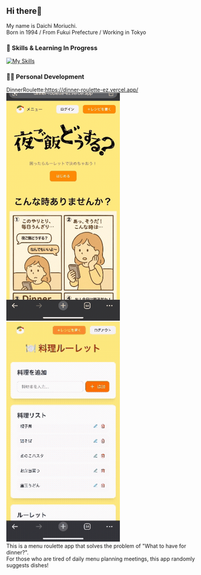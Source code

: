 ## Hi there👋

My name is Daichi Moriuchi.<br>
Born in 1994 / From Fukui Prefecture / Working in Tokyo

### 💫 Skills & Learning In Progress
[![My Skills](https://skillicons.dev/icons?i=html,css,js,ts,nextjs,react,tailwind,supabase,pr,ps,vscode)](https://skillicons.dev)

### 🧑‍💻 Personal Development
DinnerRoulette:https://dinner-roulette-ez.vercel.app/<br>
<img src="resource/main.gif" width="300">
<img src="resource/roulette.gif" width="300">
<br>
This is a menu roulette app that solves the problem of "What to have for dinner?".<br>
For those who are tired of daily menu planning meetings, this app randomly suggests dishes!

